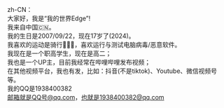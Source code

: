zh-CN：  
大家好，我是“我的世界Edge”!  
我来自中国🇨🇳。  
我的生日是2007/09/22，现在17岁了(2024)。  
我喜欢的运动是骑行🚴🏻‍♂️，喜欢运行与测试电脑病毒/恶意软件。  
我现在是一个职高学生，现在是高二；  
我也是一个UP主，目前我经常在哔哩哔哩发布视频；  
在其他视频平台，我也有发，比如：抖音(不是tiktok)、Youtube、微信视频号等。  
我的QQ是1938400382  
邮箱就是QQ号@qq.com，也就是1938400382@qq.com  
